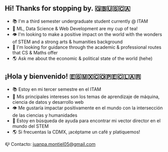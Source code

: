## Hi! Thanks for stopping by. 🇬🇧🇺🇸🇨🇦
- 📚 I'm a third semester undergraduate student currently @ ITAM
- 🤖 ML, Data Science & Web Development are my cup of tea!
- 👁️ I'm looking to make a positive impact on the world with the wonders of STEM and a strong arts & humanities background
- 🔎 I'm looking for guidance through the academic & professional routes that CS & Maths offer
- 🌎 Ask me about the economic & political state of the world (hehe)
## ¡Hola y bienvenido! 🇪🇸🇲🇽🇨🇴🇵🇪🇨🇱🇦🇷
- 📚 Estoy en mi tercer semestre en el ITAM
- 🤖 Mis principales intereses son los temas de aprendizaje de máquina, ciencia de datos y desarrollo web
- 👁️ Me gustaría impactar positivamente en el mundo con la intersección de las ciencias y humanidades
- 🔎 Estoy en búsqueda de ayuda para encontrar mi vector director en el mundo del STEM
- 🌎 Si frecuentas la CDMX, ¡acéptame un café y platiquemos!

📪 Contacto: juanpa.montiel05@gmail.com

<!--
**joltdot/joltdot** is a ✨ _special_ ✨ repository because its `README.md` (this file) appears on your GitHub profile.

Here are some ideas to get you started:

- 🔭 I’m currently working on ...
- 🌱 I’m currently learning ...
- 👯 I’m looking to collaborate on ...
- 🤔 I’m looking for help with ...
- 💬 Ask me about ...
- 📫 How to reach me: ...
- 😄 Pronouns: ...
- ⚡ Fun fact: ...
-->
